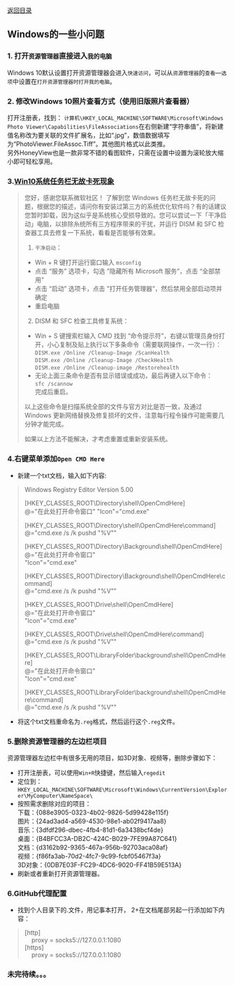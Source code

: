[返回目录](../../catalogue.md)
## Windows的一些小问题
### 1. 打开`资源管理器`直接进入`我的电脑`
Windows 10默认设置打开资源管理器会进入`快速访问`，可以从`资源管理器`的`查看`—`选项`中设置在`打开资源管理器时打开我的电脑`。
### 2. 修改Windows 10照片查看方式（使用旧版照片查看器）
打开注册表，找到：
`计算机\HKEY_LOCAL_MACHINE\SOFTWARE\Microsoft\Windows Photo Viewer\Capabilities\FileAssociations`在右侧新建“字符串值”，将新建值名称改为要关联的文件扩展名，比如“.jpg”，数值数据填写为“PhotoViewer.FileAssoc.Tiff”。其他图片格式以此类推。  
另外HoneyView也是一款非常不错的看图软件，只需在设置中设置为滚轮放大缩小即可轻松享用。  
### 3.[Win10系统任务栏无故卡死现象](https://answers.microsoft.com/zh-hans/windows/forum/all/win10%E7%B3%BB%E7%BB%9F%E4%BB%BB%E5%8A%A1%E6%A0%8F/38a3b5a0-4b78-4bae-9e71-04ae80685442)  
>您好，感谢您联系微软社区！
>了解到您 Windows 任务栏无故卡死的问题，根据您的描述，请问你有安装过第三方的系统优化软件吗？有的话建议您暂时卸载，因为这似乎是系统核心受损导致的。您可以尝试一下「干净启动」电脑，以排除糸统所有三方程序带来的干扰，并运行 DISM 和 SFC 检查器工具去修复一下系统，看看是否能够有效果。  
>
>1. `干净启动`：
>+ Win + R 键打开运行窗口输入 `msconfig`
>+ 点击 “服务” 选项卡，勾选 ”隐藏所有 Microsoft 服务”，点击 “全部禁用”
>+ 点击 “启动” 选项卡，点击 ”打开任务管理器”，然后禁用全部启动项并确定
>+ 重启电脑  
>
>2. DISM 和 SFC 检查工具修复系统：
>+ Win + S 键搜索栏输入 CMD 找到 “命令提示符”，右键以管理员身份打开，小心复制及贴上执行以下多条命令（需要联网操作，一次一行）：  
>`DISM.exe /Online /Cleanup-Image /ScanHealth`  
>`DISM.exe /Online /Cleanup-Image /CheckHealth`  
>`DISM.exe /Online /Cleanup-image /Restorehealth`  
>+ 无论上面三条命令是否有显示错误或成功，最后再键入以下命令：  
>`sfc /scannow`  
>完成后重启。
>
>以上这些命令是扫描系统全部的文件与官方对比是否一致，及通过 Windows 更新网络替换及修复损坏的文件，注意每行程令操作可能需要几分钟才能完成。  
>
>如果以上方法不能解决，才考虑重置或重新安装系统。

### 4.右键菜单添加`Open CMD Here`
+ 新建一个txt文档，输入如下内容:  
>Windows Registry Editor Version 5.00
>
>[HKEY_CLASSES_ROOT\Directory\shell\OpenCmdHere]  
>@="在此处打开命令窗口"
>"Icon"="cmd.exe"
>
>[HKEY_CLASSES_ROOT\Directory\shell\OpenCmdHere\command]  
>@="cmd.exe /s /k pushd "%V""  
>
>[HKEY_CLASSES_ROOT\Directory\Background\shell\OpenCmdHere]  
>@="在此处打开命令窗口"  
>"Icon"="cmd.exe"  
>
>[HKEY_CLASSES_ROOT\Directory\Background\shell\OpenCmdHere\command]  
>@="cmd.exe /s /k pushd \"%V\""  
>
>[HKEY_CLASSES_ROOT\Drive\shell\OpenCmdHere]  
>@="在此处打开命令窗口"  
>"Icon"="cmd.exe"  
>
>[HKEY_CLASSES_ROOT\Drive\shell\OpenCmdHere\command]  
>@="cmd.exe /s /k pushd \"%V\""  
>
>[HKEY_CLASSES_ROOT\LibraryFolder\background\shell\OpenCmdHere]  
>@="在此处打开命令窗口"  
>"Icon"="cmd.exe"  
>
>[HKEY_CLASSES_ROOT\LibraryFolder\background\shell\OpenCmdHere\command]  
>@="cmd.exe /s /k pushd \"%V\""
+ 将这个txt文档重命名为`.reg`格式，然后运行这个`.reg`文件。

### 5.删除资源管理器的左边栏项目
资源管理器左边栏中有很多无用的项目，如3D对象、视频等，删除步骤如下：  
+ 打开注册表，可以使用`Win+R`快捷键，然后输入`regedit`  
+ 定位到：`HKEY_LOCAL_MACHINE\SOFTWARE\Microsoft\Windows\CurrentVersion\Explorer\MyComputer\NameSpace\` 
+ 按照需求删除对应的项目：  
下载：{088e3905-0323-4b02-9826-5d99428e115f}  
图片：{24ad3ad4-a569-4530-98e1-ab02f9417aa8}  
音乐：{3dfdf296-dbec-4fb4-81d1-6a3438bcf4de}  
桌面：{B4BFCC3A-DB2C-424C-B029-7FE99A87C641}  
文档：{d3162b92-9365-467a-956b-92703aca08af}  
视频：{f86fa3ab-70d2-4fc7-9c99-fcbf05467f3a}  
3D对象：{0DB7E03F-FC29-4DC6-9020-FF41B59E513A}  
+ 刷新或者重新打开资源管理器。  
### 6.GitHub代理配置
+ 找到个人目录下的.文件，用记事本打开，
2+在文档尾部另起一行添加如下内容：
>[http]  
>&nbsp;&nbsp;&nbsp;&nbsp;proxy = socks5://127.0.0.1:1080   
>[https]  
>&nbsp;&nbsp;&nbsp;&nbsp;proxy = socks5://127.0.0.1:1080  

### 未完待续。。。 

